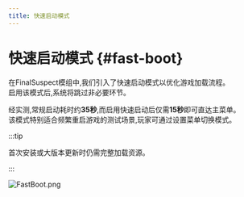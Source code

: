```yaml
---
title: 快速启动模式
---
```


# 快速启动模式 {#fast-boot}

在FinalSuspect模组中,我们引入了快速启动模式以优化游戏加载流程。\
启用该模式后,系统将跳过非必要环节。

经实测,常规启动耗时约**35秒**,而启用快速启动后仅需**15秒**即可直达主菜单。\
该模式特别适合频繁重启游戏的测试场景,玩家可通过设置菜单切换模式。

:::tip

首次安装或大版本更新时仍需完整加载资源。

:::

![FastBoot.png](https://api.xtreme.net.cn/Docs/FinalSuspect/Options/FastBoot.png)
